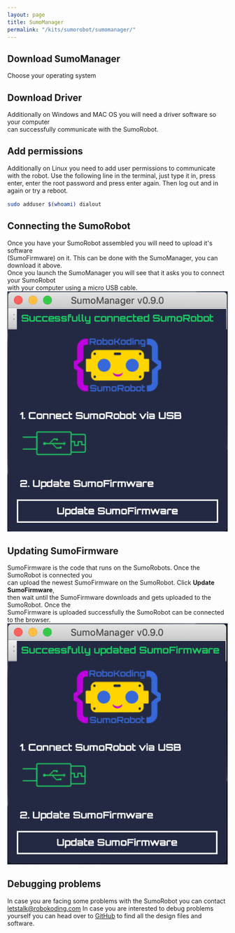```yaml
---
layout: page
title: SumoManager
permalink: "/kits/sumorobot/sumomanager/"
---
```


## Download SumoManager
Choose your operating system

<a href="https://github.com/robokoding/sumorobot-manager/releases/latest/download/SumoManager.deb" class="icon alt fa-linux"></a>
<a href="https://github.com/robokoding/sumorobot-manager/releases/latest/download/SumoManager.dmg" class="icon alt fa-apple"></a>
<a href="https://github.com/robokoding/sumorobot-manager" class="icon alt fa-windows"></a>

## Download Driver
Additionally on Windows and MAC OS you will need a driver software so your computer  
can successfully communicate with the SumoRobot.

<a href="https://wiki.wemos.cc/_media/ch341ser_mac-1.4.zip" class="icon alt fa-apple"></a>
<a href="https://wiki.wemos.cc/_media/file:ch341ser_win.zip" class="icon alt fa-windows"></a>

## Add permissions
Additionally on Linux you need to add user permissions to communicate with the robot. Use the following line in the terminal, just type it in, press enter, enter the root password and press enter again. Then log out and in again or try a reboot.
```bash
sudo adduser $(whoami) dialout
```

## Connecting the SumoRobot
Once you have your SumoRobot assembled you will need to upload it's software  
(SumoFirmware) on it. This can be done with the SumoManager, you can download it above.  
Once you launch the SumoManager you will see that it asks you to connect your SumoRobot  
with your computer using a micro USB cable.  
![sumomanager](/assets/img/sumomanager_connecting.png)

## Updating SumoFirmware
SumoFirmware is the code that runs on the SumoRobots. Once the SumoRobot is connected you  
can upload the newest SumoFirmware on the SumoRobot. Click **Update SumoFirmware**,  
then wait until the SumoFirmware downloads and gets uploaded to the SumoRobot. Once the  
SumoFirmware is uploaded successfully the SumoRobot can be connected to the browser.  
![sumomanager](/assets/img/sumomanager_update_firmware.png)

## Debugging problems

In case you are facing some problems with the SumoRobot you can contact [letstalk@robokoding.com](#)
In case you are interested to debug problems yourself you can head over to [GitHub](https://github.com/robokoding) to find all the design files and software.

